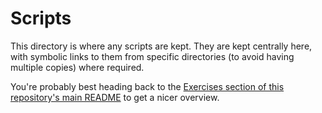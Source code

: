 # Scripts

This directory is where any scripts are kept. They are kept centrally here, with symbolic links to them from specific directories (to avoid having multiple copies) where required.

You're probably best heading back to the [Exercises section of this repository's main README](../README.md#exercises) to get a nicer overview.
